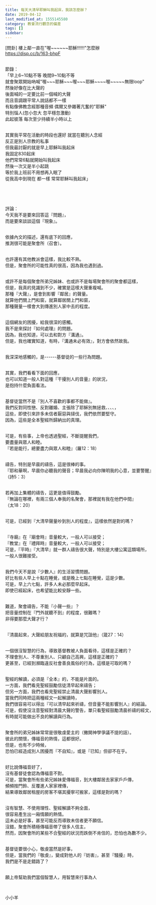 ```yaml
---
title: 每天大清早耶穌叫我起床，我該怎麼辦？
date: 2019-04-12
last_modified_at: 1555145580
category: 教會流行觀念的偏差
tags: []
sidebar: 
---
```


<p>[問卦] 樓上鄰一直在"喔~~~~~~耶穌!!!!!!"怎麼辦<br/>
<a href="https://disp.cc/b/163-bhpF" target="_blank">https://disp.cc/b/163-bhpF</a></p>
<p><br/>
節錄：<br/>
「早上6~10點不等 晚間9~10點不等<br/>
就會聚眾開始吶喊"喔~~~耶穌~~~喔~~~耶穌~~~~喔~~~~~無限loop"<br/>
然後好像在比大聲的<br/>
後面喊的一定要比前一個喊的大聲<br/>
而且音調跟平常人說話都不一樣<br/>
有點像佛教念經那種音頻 偶爾又參雜著亢奮的"耶穌"<br/>
特別惱人(忽小忽大 忽平穩忽激動)<br/>
此起彼落 每次至少持續半小時以上</p>
<p><br/>
其實我平常在活動的時段也還好 就當在聽別人念經<br/>
反正是別人宗教的私事<br/>
但我最討厭的就是早上耶穌叫我起床<br/>
我固定830起床<br/>
他們常常6點就開始叫我起床<br/>
然後一次又是半小起跳<br/>
等於我上班前不用想再入眠了<br/>
從我高中到現在 都一樣 常常耶穌叫我起床」</p>
<p> </p>
<p> </p>
<p>評論：<br/>
今天我不是要來回答這『問題』，<br/>
而是要來談談這個『現象』。</p>
<p><br/>
依據內文的描述，還有底下的回應，<br/>
推測很可能是聚會所（召會）。</p>
<p><br/>
也許還有其他教派會這樣，我比較不熟。<br/>
但是，聚會所的可能性真的很高，因為我也遇到過。</p>
<p><br/>
或許不是每個聚會所弟兄姊妹、也或許不是每場聚會所的聚會都這樣，<br/>
但是，我真的見識到不少，確實是這樣大聲重複喊。<br/>
那種『大聲』，是會到影響『鄰居』的聲量。<br/>
就算他們關上門和窗，就算鄰居關上門和窗，<br/>
那種聲量一樣會大到傳進別人家中去的程度。</p>
<p><br/>
這個網友的困擾，給我很深的感觸。<br/>
我不是來探討『如何處理』的問題。<br/>
因為，我也知道，可以去和對方『溝通』。<br/>
但是，我也確實知道，有時，『溝通未必有效』，對方會依然故我。</p>
<p><br/>
我深深地感觸的，是------基督徒的一些行為問題。</p>
<p><br/>
其實，我們看看下面的回應，<br/>
也可以知道一般人對這種『干擾別人的音量』的狀況，<br/>
是抱持什麼負面看法。</p>
<p><br/>
基督徒當然不是『別人不喜歡的事都不能做』。<br/>
我們反對同性戀、反對離婚、主張除了耶穌別無拯救、、、、，<br/>
這些，即使引來許多未信者厭惡與撻伐，我們依然要堅守。<br/>
因為，這些是全本聖經所歸納出的真理。</p>
<p><br/>
可是，有些事，上帝也透過聖經，不斷提醒我們，<br/>
要盡量與眾人和睦。<br/>
『若是能行，總要盡力與眾人和睦』（羅12：18）</p>
<p><br/>
禱告，特別是早晨的禱告，這是很棒的事。<br/>
『耶和華啊，早晨你必聽我的聲音；早晨我必向你陳明我的心意，並要警醒』<br/>
（詩5：3）</p>
<p><br/>
若再加上集體的禱告，這更是值得鼓勵。<br/>
『無論在哪裡，有兩三個人奉我的名聚會，那裡就有我在他們中間』<br/>
（太18：20）</p>
<p><br/>
可是，已經到『大清早聲量吵到別人的程度』，這樣依然是對的嗎？</p>
<p><br/>
『寺廟』在『廟會時』音量較大，一般人可以接受；<br/>
『教堂』在『禮拜時』音量較大，一般人可以接受；<br/>
可是，『平時』『大清早』就一群人禱告很大聲，特別是大樓公寓這類場所，<br/>
一般人很難接受。</p>
<p><br/>
我們今天不是說『少數人』的生活習慣問題。<br/>
好比有些人早上十點在睡覺，或是晚上七點在睡覺，這是少數。<br/>
可是，早上六七點，許多人未必那麼早起床。<br/>
即使已經起床，也希望能比較安靜一些。</p>
<p><br/>
難道，聚會禱告，不能『小聲一些』？<br/>
把音量控制在『門外就聽不到』的程度，很難嗎？<br/>
非得要那麼大聲才行？</p>
<p><br/>
『清晨起來，大聲給朋友祝福的，就算是咒詛他』（箴27：14）</p>
<p><br/>
一個很沒智慧的行為，導致基督教被人負面看待，這樣是正確的？<br/>
不理會別人、不尊重別人、只顧自己高興，這樣是正確的？<br/>
更甚至，已經到瀕臨違反社會善良風俗的行為，這樣是可取的嗎？</p>
<p><br/>
聖經的解讀，必須是『全本』的，不能是片面的。<br/>
一方面，我們看見聖經鼓勵信徒清早起來禱告；<br/>
但另一方面，我們也看見聖經禁止清晨大聲影響別人。<br/>
當我們同時把這兩種經文一起解讀時，<br/>
我們很容易可以得出『可以清早起來祈禱，但音量不能影響別人』的結論。<br/>
可是，假使沒注意聖經對清晨大聲的警告，單只看聖經鼓勵清晨祈禱的經文，<br/>
有時就可能做出不良的解讀與行為。</p>
<p><br/>
聚會所的弟兄姊妹常常是很敬虔愛主的（撇開神學爭議不提的話）。<br/>
彼此的關懷，傳福音的熱情，這都很好。<br/>
但是，也有不少時候，<br/>
恐怕已經造成別人困擾而『不自知』，或是『已知』但卻不在乎。</p>
<p><br/>
好比說傳福音好了，<br/>
沒有基督徒會認為傳福音不對。<br/>
可是，當聚會所有些弟兄姊妹愛傳福音，到大樓鄰居去家家戶戶傳，<br/>
頻頻按門鈴、反覆進人家家裡傳，<br/>
結果導致鄰居租屋的房客不堪其擾寧可搬家，這樣是對的嗎？</p>
<p><br/>
沒有智慧、不使用理性、聖經解讀不夠全面，<br/>
很容易產生出一廂情願的熱情。<br/>
這未必是好事，甚至可能反而導致未信者更不願信。<br/>
沒錯，聚會所積極傳福音帶了很多人信主，<br/>
然而，因聚會所的某些不合聖經的狀況而跌倒不肯信的，恐怕也為數不少。</p>
<p><br/>
基督徒要很小心，敬虔當然是好事，<br/>
但是，當我們的『敬虔』，變成對他人的『妨害』，甚至『騷擾』時，<br/>
我們是不是走錯路了？</p>
<p><br/>
願上帝幫助我們當個智慧人，用智慧來行事為人</p>
<p> </p>
<p>小小羊</p>
